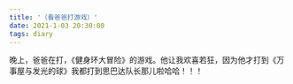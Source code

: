 ```yaml
---
title: '（看爸爸打游戏）'
date: 2021-1-03 20:30:00
tags: diary
---
```

晚上，爸爸在打，《健身环大冒险》的游戏。他让我欢喜若狂，因为他才打到《万事屋与发光的球》我都打到思巴达队长那儿啦哈哈！！！
